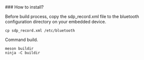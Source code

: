 ### How to install?

Before build process, copy the sdp_record.xml file to the bluetooth configuration directory on your embedded device.

    cp sdp_record.xml /etc/bluetooth

Command build.

    meson buildir
    ninja -C buildir